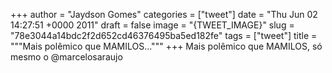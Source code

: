 
+++
author = "Jaydson Gomes"
categories = ["tweet"]
date = "Thu Jun 02 14:27:51 +0000 2011"
draft = false
image = "{TWEET_IMAGE}"
slug = "78e3044a14bdc2f2d652cd46376495ba5ed182fe"
tags = ["tweet"]
title = """Mais polêmico que MAMILOS..."""
+++
Mais polêmico que MAMILOS, só mesmo o @marcelosaraujo
